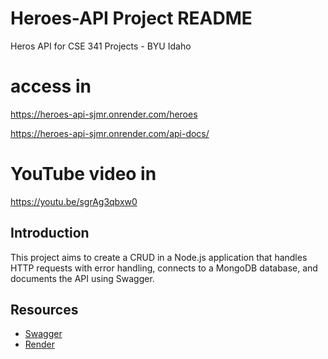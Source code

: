 # Heroes-API Project README
Heros API for CSE 341 Projects - BYU Idaho


# access in
https://heroes-api-sjmr.onrender.com/heroes

https://heroes-api-sjmr.onrender.com/api-docs/

# YouTube video in
https://youtu.be/sgrAg3qbxw0


## Introduction
This project aims to create a CRUD in a Node.js application that handles HTTP requests with error handling, connects to a MongoDB database, and documents the API using Swagger.



## Resources
- [Swagger](https://swagger.io/)
- [Render](https://render.com/)